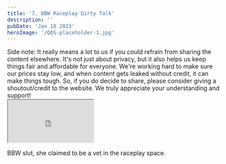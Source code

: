 ```yaml
---
title: '7. BBW Raceplay Dirty Talk'
description: ''
pubDate: 'Jan 18 2023'
heroImage: '/QOS-placeholder-1.jpg'
---
```

<div class="video_paragraph_header"> Side note: It really means a lot to us if you could refrain from sharing the content elsewhere. It's not just about privacy, but it also helps us keep things fair and affordable for everyone. We're working hard to make sure our prices stay low, and when content gets leaked without credit, it can make things tough. So, if you do decide to share, please consider giving a shoutout/credit to the website. We truly appreciate your understanding and support!</div>

<iframe src="https://drive.google.com/file/d/1Lic5_Af3KKOeHl8Rhw8Ny_TcW0mTbBOE/preview" width="200" height="100" allow="autoplay" allowfullscreen="allowfullscreen" style="
"></iframe>

BBW slut, she claimed to be a vet in the raceplay space.
<br>
<br>
<!---<a class="read_more" href="https://drive.google.com/file/d/1vvJNqO93GAo3-0eKRdy_0nbBqWLMTvzn/view?usp=sharing">Download</a>--->